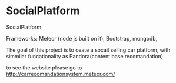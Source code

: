 # SocialPlatform
SocialPlatform

Frameworks:
Meteor (node js built on it),
Bootstrap,
mongodb,

The goal of this project is to ceate a socail selling car platform, with simmilar funcationality as Pandora(content base recomandation)


to see the website
please go to 
http://carrecomandationsystem.meteor.com/
